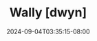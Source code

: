 --- 
title: "Wally [dwyn]"
description: "  bokeh Wally [dwyn] durasi panjang full baru"
date: 2024-09-04T03:35:15-08:00
file_code: "aui5kx4l5z0v"
draft: false
cover: "5py17i3x65j3xoze.jpg"
tags: ["Wally", "bokep-indo", "bokep-viral", "bokep-ig"]
length: 1998
fld_id: "1483165"
foldername: "Asd indo 1"
categories: ["Asd indo 1"]
views: 0
---